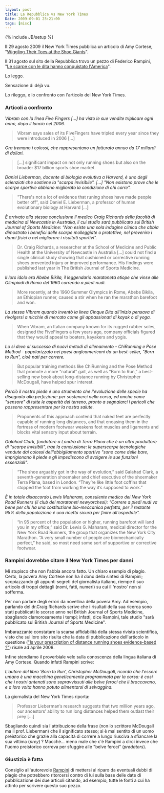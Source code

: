 ```yaml
---
layout: post
title: La Repubblica vs New York Times
Date: 2009-09-01 23:21:00
tags: [misc]
---
```

{% include JB/setup %} 

Il 29 agosto 2009 il New York Times pubblica un articolo di Amy Cortese, "[Wiggling Their Toes at the Shoe Giants](http://www.nytimes.com/2009/08/30/business/30shoe.html)".

Il 31 agosto sul sito della Repubblica trovo un pezzo di Federico Rampini, "[Le scarpe con le dita hanno conquistato l'America](http://www.repubblica.it/2009/08/sezioni/esteri/scarpe-dita/scarpe-dita/scarpe-dita.html)".

Lo leggo.

Sensazione di déjà vu.

Lo rileggo, e lo confronto con l'articolo del New York Times. 

### Articoli a confronto

_Vibram con la linea Five Fingers […] ha visto le sue vendite triplicare ogni anno, dopo il lancio nel 2006._
 
> Vibram says sales of its FiveFingers have tripled every year since they were introduced in 2006 […]

_Ora tremano i colossi, che rappresentano un fatturato annuo da 17 miliardi di dollari._
 
> […] significant impact on not only running shoes but also on the broader $17 billion sports shoe market.

_Daniel Lieberman, docente di biologia evolutiva a Harvard, è uno degli scienziati che sostiene la "scarpa invisibile". […] "Non esistono prove che le scarpe sportive abbiano migliorato la condizione di chi corre"._

> "There's not a lot of evidence that runing shoes have made people better off", said Daniel E. Lieberman, a professor of human evolutionary biology at Harvard […]

_È arrivato alla stessa conclusione il medico Craig Richards della facoltà di medicina di Newcastle in Australia, il cui studio sarà pubblicato sul British Journal of Sports Medicine: "Non esiste una sola indagine clinica che abbia dimostrato i benefici delle scarpe molleggiate o protettive, nel prevenire i danni fisici o nel migliorare i risultati sportivi"._

> Dr. Craig Richards, a researcher at the School of Medicine and Public Health at the University of Newcastle in Australia […] could not find a single clinical study showing that cushioned or corrective running shoes prevented injury or improved performance. His findings were published last year in The British Journal of Sports Medicine.

_Il loro idolo era Abebe Bikila, il leggendario maratoneta etiope che vinse alle Olimpiadi di Roma del 1960 correndo a piedi nudi._
 
> More recently, at the 1960 Summer Olympics in Rome, Abebe Bikila, an Ethiopian runner, caused a stir when he ran the marathon barefoot and won.

_La stessa Vibram quando inventò la linea Cinque Dita all'inizio pensava di rivolgersi a nicchie di mercato come gli appassionati di kayak o di yoga._

> When Vibram, an Italian company known for its rugged rubber soles, designed the FiveFingers a few years ago, company officials figured that they would appeal to boaters, kayakers and yogis.

_Lo si deve al successo di nuovi metodi di allenamento - ChiRunning e Pose Method - popolarizzato nei paesi angloamericani da un best-seller, "Born to Run", cioè nati per correre._

> But popular training methods like ChiRunning and the Pose Method that promote a more “natural” gait, as well as “Born to Run,” a best-selling new book about long-distance running by Christopher McDougall, have helped spur interest.

_Perciò il nostro piede è uno strumento che l'evoluzione delle specie ha disegnato alla perfezione: per sostenerci nella corsa, ed anche come "sensore" di tutte le asperità del terreno, pronto a segnalarci i pericoli che possono rappresentare per la nostra salute._
 
> Proponents of this approach contend that naked feet are perfectly capable of running long distances, and that encasing them in the fortress of modern footwear weakens foot muscles and ligaments and blocks vital sensory input about terrain.

_Galahad Clark, fondatore a Londra di Terra Plana che è un altro produttore di "scarpe invisibili", trae la conclusione: le superscarpe tecnologiche vendute dai colossi dell'abbigliamento sportivo "sono come delle bare, imprigionano il piede e gli impediscono di svolgere le sue funzioni essenziali"._
 
> “The shoe arguably got in the way of evolution,” said Galahad Clark, a seventh-generation shoemaker and chief executive of the shoemaker Terra Plana, based in London. “They’re like little foot coffins that stopped the foot from working the way it’s supposed to work.”

_È in totale disaccordo Lewis Maharam, consulente medico dei New York Road Runners (il club dei maratoneti newyorchesi): "Correre a piedi nudi va bene per chi ha una costituzione bio-meccanica perfetta, per il restante 95% della popolazione è una ricetta sicura per finire all'ospedale"._
 
> “In 95 percent of the population or higher, running barefoot will land you in my office,” said Dr. Lewis G. Maharam, medical director for the New York Road Runners, the group that organizes the New York City Marathon. “A very small number of people are biomechanically perfect,” he said, so most need some sort of supportive or corrective footwear.


### Rampini dovrebbe citare il New York Times per danni

Mi stupisco che non l'abbia ancora fatto. Un chiaro esempio di plagio. Certo, la povera Amy Cortese non ha il dono della sintesi di Rampini; scopiazzando gli appunti segreti del giornalista italiano, riempe il suo articolo di troppi dettagli (nomi, fatti, numeri) su cui il 'nostro' non si sofferma.

Per non parlare degli errori da novellina della povera Amy. Ad esempio, parlando del dr.Craig Richards scrive che i risultati della sua ricerca sono stati pubblicati lo scorso anno nel British Journal of Sports Medicine, sbagliando clamorosamente i tempi; infatti, dice Rampini, tale studio "sarà pubblicato sul British Journal of Sports Medicine". 

Imbarazzante constatare la scarsa affidabilità della stessa rivista scientifica, visto che sul loro sito risulta che la data di pubblicazione dell'articolo in questione (["Is your prescription of distance running shoes evidence-based ?"](http://bjsm.bmj.com/cgi/content/short/43/3/159)) risale ad aprile 2008.

Infine stendiamo il proverbiale velo sulla conoscenza della lingua italiana di Amy Cortese. Quando infatti Rampini scrive:


*L'autore del libro 'Born to Run', Christopher McDougall, ricorda che l'essere umano è una macchina geneticamente programmata per la corsa: è così che i nostri antenati sono sopravvissuti alle belve feroci che li braccavano, e a loro volta hanno potuto alimentarsi di selvaggina.*

La giornalista del New York Times riporta:
 
> Professor Lieberman’s research suggests that two million years ago, our ancestors’ ability to run long distances helped them outlast their prey […]

Sbagliando quindi sia l'attribuzione della frase (non lo scrittore McDougall ma il prof. Lieberman) che il significato stesso; si è mai sentito di un uomo preistorico che grazie alla capacità di correre a lungo riusciva a sfiancare la sua vittima (_prey_) ? Macché… meno male che c'è Rampini a dirci invece che l'uomo preistorico correva per sfuggire alle "belve feroci" (_predators_).

### Giustizia è fatta

Consiglio all'autorevole [Rampini](http://it.wikipedia.org/wiki/Federico_Rampini) di mettersi al riparo da eventuali dubbi di plagio che potrebbero ritorcersi contro di lui sulla base delle date di pubblicazione dei due articoli citando, ad esempio, tutte le fonti a cui ha attinto per scrivere questo suo pezzo.
